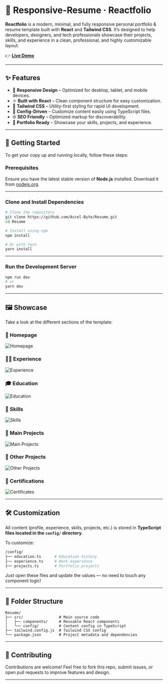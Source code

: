 # 🚀 Responsive-Resume · Reactfolio

**Reactfolio** is a modern, minimal, and fully responsive personal portfolio & resume template built with **React** and **Tailwind CSS**. It’s designed to help developers, designers, and tech professionals showcase their projects, skills, and experience in a clean, professional, and highly customizable layout.

👉 **[Live Demo](https://accel-byte.github.io/Resume/)**

---

## ✨ Features

- 📱 **Responsive Design** – Optimized for desktop, tablet, and mobile devices.
- ⚛️ **Built with React** – Clean component structure for easy customization.
- 🎨 **Tailwind CSS** – Utility-first styling for rapid UI development.
- 🧩 **Config-Driven** – Customize content easily using TypeScript files.
- 🌐 **SEO Friendly** – Optimized markup for discoverability.
- 💼 **Portfolio Ready** – Showcase your skills, projects, and experience.

---

## 🚀 Getting Started

To get your copy up and running locally, follow these steps:

### Prerequisites

Ensure you have the latest stable version of **Node.js** installed. Download it from [nodejs.org](https://nodejs.org/en/download/).

---

### Clone and Install Dependencies

```bash
# Clone the repository
git clone https://github.com/Accel-Byte/Resume.git
cd Resume

# Install using npm
npm install

# Or with Yarn
yarn install
```

---

### Run the Development Server

```bash
npm run dev
# or
yarn dev
```

---

## 🖼️ Showcase

Take a look at the different sections of the template:

### 🔹 Homepage

![Homepage](https://github.com/Accel-Byte/Resume/blob/main/src/assets/Images/showcase/homepage.png?raw=true)

### 🧑‍💼 Experience

![Experience](https://github.com/Accel-Byte/Resume/blob/main/src/assets/Images/showcase/experience.png?raw=true)

### 🎓 Education

![Education](https://github.com/Accel-Byte/Resume/blob/main/src/assets/Images/showcase/education.png?raw=true)

### 🧠 Skills

![Skills](https://github.com/Accel-Byte/Resume/blob/main/src/assets/Images/showcase/skills.png?raw=true)

### 🚀 Main Projects

![Main Projects](https://github.com/Accel-Byte/Resume/blob/main/src/assets/Images/showcase/main-projects.png?raw=true)

### 🧩 Other Projects

![Other Projects](https://github.com/Accel-Byte/Resume/blob/main/src/assets/Images/showcase/other-projects.png?raw=true)

### 📜 Certifications

![Certificates](https://github.com/Accel-Byte/Resume/blob/main/src/assets/Images/showcase/certificates.png?raw=true)

---

## 🛠️ Customization

All content (profile, experience, skills, projects, etc.) is stored in **TypeScript files located in the `config/` directory**.

To customize:

```bash
/config/
├── education.ts      # Education history
├── experience.ts     # Work experience
├── projects.ts       # Portfolio projects
```

Just open these files and update the values — no need to touch any component logic!

---

## 📁 Folder Structure

```
Resume/
├── src/                # Main source code
│   ├── components/     # Reusable React components
│   └── config/         # Content config in TypeScript
├── tailwind.config.js  # Tailwind CSS config
└── package.json        # Project metadata and dependencies
```

---

## 🙌 Contributing

Contributions are welcome! Feel free to fork this repo, submit issues, or open pull requests to improve features and design.

---

